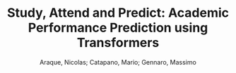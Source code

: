 ---
paperId: 50
author: Araque, Nicolas; Catapano, Mario; Gennaro, Massimo
title: "Study, Attend and Predict: Academic Performance Prediction using Transformers"
pdf: Araque_Long oral_50_poster.pdf
poster: Araque_Long oral_50.png
alt: --
type: Oral
topic: Applications
link: https://research.latinxinai.org/papers/neurips/2020/pdf/Araque_Long%20oral_50_poster.pdf
conference: neurips
year: 2020
tags: neurips-2020
---